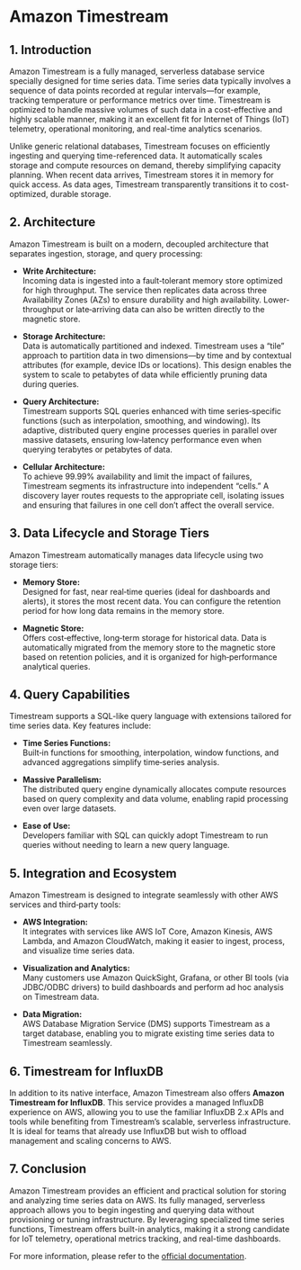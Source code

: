 # Amazon Timestream

## 1. Introduction

Amazon Timestream is a fully managed, serverless database service specially designed for time series data. Time series data typically involves a sequence of data points recorded at regular intervals—for example, tracking temperature or performance metrics over time. Timestream is optimized to handle massive volumes of such data in a cost-effective and highly scalable manner, making it an excellent fit for Internet of Things (IoT) telemetry, operational monitoring, and real-time analytics scenarios.

Unlike generic relational databases, Timestream focuses on efficiently ingesting and querying time-referenced data. It automatically scales storage and compute resources on demand, thereby simplifying capacity planning. When recent data arrives, Timestream stores it in memory for quick access. As data ages, Timestream transparently transitions it to cost-optimized, durable storage.

## 2. Architecture

Amazon Timestream is built on a modern, decoupled architecture that separates ingestion, storage, and query processing:

- **Write Architecture:**  
    Incoming data is ingested into a fault‑tolerant memory store optimized for high throughput. The service then replicates data across three Availability Zones (AZs) to ensure durability and high availability. Lower-throughput or late‑arriving data can also be written directly to the magnetic store.
    
- **Storage Architecture:**  
    Data is automatically partitioned and indexed. Timestream uses a “tile” approach to partition data in two dimensions—by time and by contextual attributes (for example, device IDs or locations). This design enables the system to scale to petabytes of data while efficiently pruning data during queries.
    
- **Query Architecture:**  
    Timestream supports SQL queries enhanced with time series‑specific functions (such as interpolation, smoothing, and windowing). Its adaptive, distributed query engine processes queries in parallel over massive datasets, ensuring low‑latency performance even when querying terabytes or petabytes of data.
    
- **Cellular Architecture:**  
    To achieve 99.99% availability and limit the impact of failures, Timestream segments its infrastructure into independent “cells.” A discovery layer routes requests to the appropriate cell, isolating issues and ensuring that failures in one cell don’t affect the overall service.

## 3. Data Lifecycle and Storage Tiers

Amazon Timestream automatically manages data lifecycle using two storage tiers:

- **Memory Store:**  
    Designed for fast, near real‑time queries (ideal for dashboards and alerts), it stores the most recent data. You can configure the retention period for how long data remains in the memory store.
    
- **Magnetic Store:**  
    Offers cost‑effective, long‑term storage for historical data. Data is automatically migrated from the memory store to the magnetic store based on retention policies, and it is organized for high‑performance analytical queries.

## 4. Query Capabilities

Timestream supports a SQL-like query language with extensions tailored for time series data. Key features include:

- **Time Series Functions:**  
    Built‑in functions for smoothing, interpolation, window functions, and advanced aggregations simplify time‑series analysis.
    
- **Massive Parallelism:**  
    The distributed query engine dynamically allocates compute resources based on query complexity and data volume, enabling rapid processing even over large datasets.
    
- **Ease of Use:**  
    Developers familiar with SQL can quickly adopt Timestream to run queries without needing to learn a new query language.

## 5. Integration and Ecosystem

Amazon Timestream is designed to integrate seamlessly with other AWS services and third‑party tools:

- **AWS Integration:**  
    It integrates with services like AWS IoT Core, Amazon Kinesis, AWS Lambda, and Amazon CloudWatch, making it easier to ingest, process, and visualize time series data.
    
- **Visualization and Analytics:**  
    Many customers use Amazon QuickSight, Grafana, or other BI tools (via JDBC/ODBC drivers) to build dashboards and perform ad hoc analysis on Timestream data.
    
- **Data Migration:**  
    AWS Database Migration Service (DMS) supports Timestream as a target database, enabling you to migrate existing time series data to Timestream seamlessly.

## 6. Timestream for InfluxDB

In addition to its native interface, Amazon Timestream also offers **Amazon Timestream for InfluxDB**. This service provides a managed InfluxDB experience on AWS, allowing you to use the familiar InfluxDB 2.x APIs and tools while benefiting from Timestream’s scalable, serverless infrastructure. It is ideal for teams that already use InfluxDB but wish to offload management and scaling concerns to AWS.

## 7. Conclusion

Amazon Timestream provides an efficient and practical solution for storing and analyzing time series data on AWS. Its fully managed, serverless approach allows you to begin ingesting and querying data without provisioning or tuning infrastructure. By leveraging specialized time series functions, Timestream offers built-in analytics, making it a strong candidate for IoT telemetry, operational metrics tracking, and real-time dashboards. 

For more information, please refer to the [official documentation](https://docs.aws.amazon.com/timestream/latest/developerguide/what-is-timestream.html).